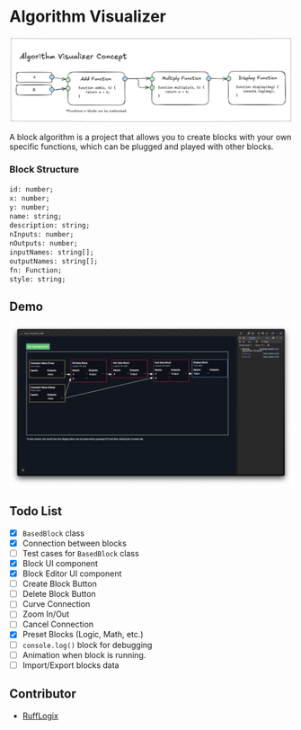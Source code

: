 # Algorithm Visualizer

![Concept](./public/images/concept.png)

A block algorithm is a project that allows you to create blocks with your own specific functions, which can be plugged and played with other blocks.

### Block Structure

```
id: number;
x: number;
y: number;
name: string;
description: string;
nInputs: number;
nOutputs: number;
inputNames: string[];
outputNames: string[];
fn: Function;
style: string;
```

## Demo

![Demo](./public/images/demo.png)

## Todo List

- [x] `BasedBlock` class
- [x] Connection between blocks
- [ ] Test cases for `BasedBlock` class
- [x] Block UI component
- [x] Block Editor UI component
- [ ] Create Block Button
- [ ] Delete Block Button
- [ ] Curve Connection
- [ ] Zoom In/Out
- [ ] Cancel Connection
- [x] Preset Blocks (Logic, Math, etc.)
- [ ] `console.log()` block for debugging
- [ ] Animation when block is running.
- [ ] Import/Export blocks data

## Contributor

- [RuffLogix](https://www.github.com/rufflogix)
